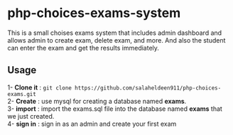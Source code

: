 # php-choices-exams-system
This is a small choises exams system that includes admin dashboard and allows admin to create exam, delete exam, and more. And also the student can enter the exam and get the results immediately.
## Usage
1- **Clone it** : ```git clone https://github.com/salaheldeen911/php-choices-exams.git``` <br>
2- **Create** : use mysql for creating a database named **exams**. <br>
3- **import** : import the exams.sql file into the database named **exams** that we just created. <br>
4- **sign in** : sign in as an admin and create your first exam <br>
